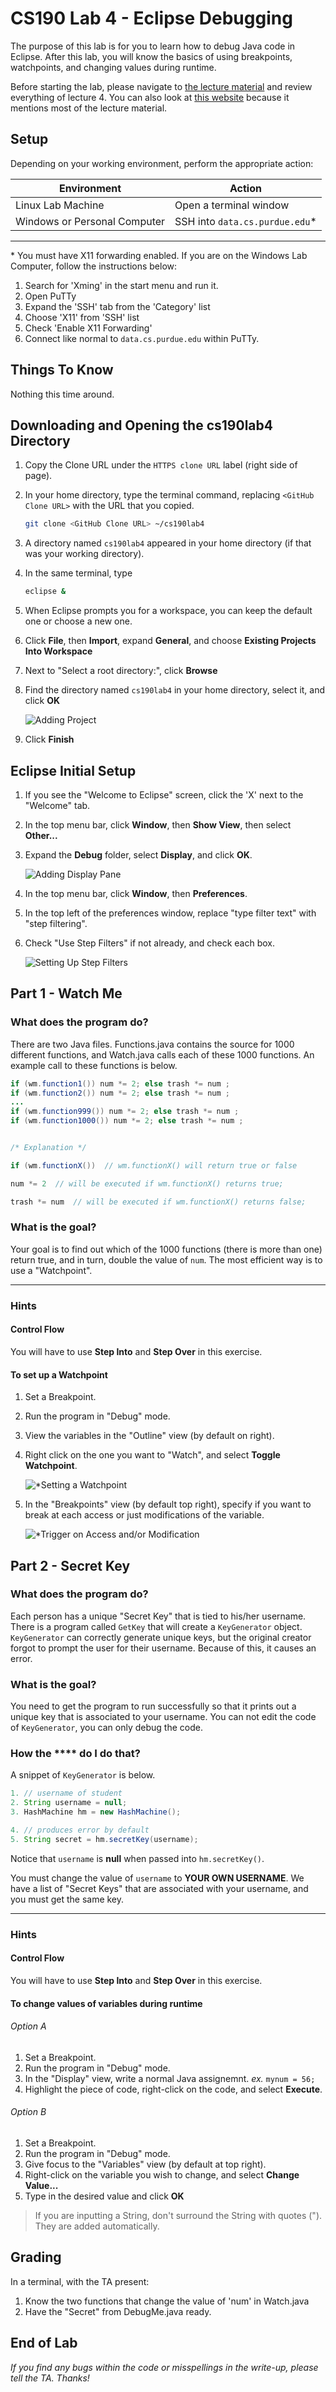 # CS190 Lab 4 - Eclipse Debugging #

The purpose of this lab is for you to learn how to debug Java code in Eclipse. After this lab, you will know the basics of using breakpoints, watchpoints, and changing values during runtime.

Before starting the lab, please navigate to [the lecture material](http://courses.cs.purdue.edu/cs19000:fall13:lecture_4) and review everything of lecture 4. You can also look at [this website](http://javapapers.com/core-java/top-10-java-debugging-tips-with-eclipse/) because it mentions most of the lecture material. 

## Setup ##

Depending on your working environment, perform the appropriate action:

| Environment   | Action        |
| ------------- | ------------- |
| Linux Lab Machine            | Open a terminal window        |
| Windows or Personal Computer | SSH into `data.cs.purdue.edu`*  |

----

\* You must have X11 forwarding enabled. If you are on the Windows Lab Computer, follow the instructions below:

1. Search for 'Xming' in the start menu and run it.
2. Open PuTTy
3. Expand the 'SSH' tab from the 'Category' list
4. Choose 'X11' from 'SSH' list
5. Check 'Enable X11 Forwarding'
6. Connect like normal to `data.cs.purdue.edu` within PuTTy.

## Things To Know ##

Nothing this time around.


## Downloading and Opening the cs190lab4 Directory ##

1. Copy the Clone URL under the `HTTPS clone URL` label (right side of page).
2. In your home directory, type the terminal command, replacing `<GitHub Clone URL>` with the URL that you copied.
   
    ```bash
    git clone <GitHub Clone URL> ~/cs190lab4
    ```

3. A directory named `cs190lab4` appeared in your home directory (if that was your working directory).
4. In the same terminal, type 

    ```bash
    eclipse &
    ```
5. When Eclipse prompts you for a workspace, you can keep the default one or choose a new one.
6. Click **File**, then **Import**, expand **General**, and choose **Existing Projects Into Workspace**
7. Next to "Select a root directory:", click **Browse**
8. Find the directory named `cs190lab4` in your home directory, select it, and click **OK**

    ![*Adding Project*](http://i.imgur.com/InWhYnI.png)    

9. Click **Finish**


## Eclipse Initial Setup

1. If you see the "Welcome to Eclipse" screen, click the 'X' next to the "Welcome" tab.
2. In the top menu bar, click **Window**, then **Show View**, then select **Other...**
3. Expand the **Debug** folder, select **Display**, and click **OK**.

    ![*Adding Display Pane*](http://i.imgur.com/ZrEOzFZ.png)

4. In the top menu bar, click **Window**, then **Preferences**. 
5. In the top left of the preferences window, replace "type filter text" with "step filtering".
6. Check "Use Step Filters" if not already, and check each box. 

    ![*Setting Up Step Filters*](http://i.imgur.com/hvKgmnd.png)

## Part 1 - Watch Me ##

### What does the program do? ###
There are two Java files. Functions.java contains the source for 1000 different functions, and Watch.java calls each of these 1000 functions. An example call to these functions is below.

```java
if (wm.function1()) num *= 2; else trash *= num ;
if (wm.function2()) num *= 2; else trash *= num ;
...
if (wm.function999()) num *= 2; else trash *= num ;
if (wm.function1000()) num *= 2; else trash *= num ; 


/* Explanation */

if (wm.functionX())  // wm.functionX() will return true or false

num *= 2  // will be executed if wm.functionX() returns true;

trash *= num  // will be executed if wm.functionX() returns false;
```

### What is the goal? ###
Your goal is to find out which of the 1000 functions (there is more than one) return true, and in turn, double the value of `num`. The most efficient way is to use a "Watchpoint". 

----

### Hints ###
#### Control Flow ####

You will have to use **Step Into** and **Step Over** in this exercise.

#### To set up a Watchpoint ####

1. Set a Breakpoint.
2. Run the program in "Debug" mode.
3. View the variables in the "Outline" view (by default on right).
4. Right click on the one you want to "Watch", and select **Toggle Watchpoint**.

    ![*Setting a Watchpoint](http://i.imgur.com/QnCnvyI.png)    

5. In the "Breakpoints" view (by default top right), specify if you want to break at each access or just modifications of the variable.

    ![*Trigger on Access and/or Modification](http://i.imgur.com/q8J6BiO.png)



## Part 2 - Secret Key ##

### What does the program do? ###

Each person has a unique "Secret Key" that is tied to his/her username. There is a program called `GetKey` that will create a `KeyGenerator` object. `KeyGenerator` can correctly generate unique keys, but the original creator forgot to prompt the user for their username. Because of this, it causes an error.

### What is the goal? ####

You need to get the program to run successfully so that it prints out a unique key that is associated to your username. You can not edit the code of `KeyGenerator`, you can only debug the code. 


### How the **** do I do that? ###

A snippet of `KeyGenerator` is below. 

```java
1. // username of student
2. String username = null;
3. HashMachine hm = new HashMachine();

4. // produces error by default
5. String secret = hm.secretKey(username);
```

Notice that `username` is **null** when passed into `hm.secretKey()`. 

You must change the value of `username` to **YOUR OWN USERNAME**. We have a list of "Secret Keys" that are associated with your username, and you must get the same key. 

----

### Hints ###
#### Control Flow ####

You will have to use **Step Into** and **Step Over** in this exercise.

#### To change values of variables during runtime ####

###### Option A #######

1. Set a Breakpoint.
2. Run the program in "Debug" mode.
3. In the "Display" view, write a normal Java assignemnt. *ex.* `mynum = 56;`
4. Highlight the piece of code, right-click on the code, and select **Execute**.

###### Option B #######

1. Set a Breakpoint.
2. Run the program in "Debug" mode.
3. Give focus to the "Variables" view (by default at top right).
4. Right-click on the variable you wish to change, and select **Change Value...**
5. Type in the desired value and click **OK**

> If you are inputting a String, don't surround the String with quotes ("). They are added automatically.

## Grading ##

In a terminal, with the TA present:

1. Know the two functions that change the value of 'num' in Watch.java
2. Have the "Secret" from DebugMe.java ready.


## End of Lab ##


*If you find any bugs within the code or misspellings in the write-up, please tell the TA. Thanks!*
